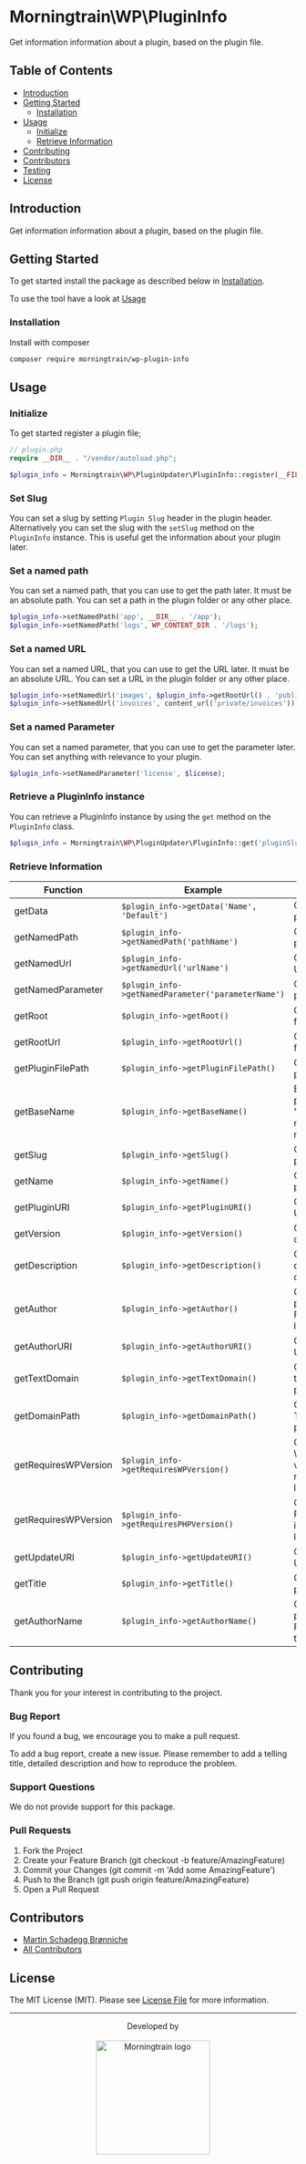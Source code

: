 # Morningtrain\WP\PluginInfo

Get information information about a plugin, based on the plugin file.

## Table of Contents

- [Introduction](#introduction)
- [Getting Started](#getting-started)
  - [Installation](#installation)
- [Usage](#usage)
  - [Initialize](#initialize)
  - [Retrieve Information](#retrieve-information)
- [Contributing](#contributing)
- [Contributors](#contributors)
- [Testing](#testing)
- [License](#license)


## Introduction

Get information information about a plugin, based on the plugin file.

## Getting Started

To get started install the package as described below in [Installation](#installation).

To use the tool have a look at [Usage](#usage)

### Installation

Install with composer

```bash
composer require morningtrain/wp-plugin-info
```

## Usage

### Initialize

To get started register a plugin file;

```php
// plugin.php
require __DIR__ . "/vendor/autoload.php";

$plugin_info = Morningtrain\WP\PluginUpdater\PluginInfo::register(__FILE__);
```

### Set Slug
You can set a slug by setting `Plugin Slug` header in the plugin header.
Alternatively you can set the slug with the `setSlug` method on the `PluginInfo` instance.
This is useful get the information about your plugin later.


### Set a named path
You can set a named path, that you can use to get the path later. It must be an absolute path. You can set a path in the plugin folder or any other place.

```php
$plugin_info->setNamedPath('app', __DIR__ . '/app');
$plugin_info->setNamedPath('logs', WP_CONTENT_DIR . '/logs');
```

### Set a named URL
You can set a named URL, that you can use to get the URL later. It must be an absolute URL. You can set a URL in the plugin folder or any other place.

```php
$plugin_info->setNamedUrl('images', $plugin_info->getRootUrl() . 'public/iamges');
$plugin_info->setNamedUrl('invoices', content_url('private/invoices'));
```

### Set a named Parameter
You can set a named parameter, that you can use to get the parameter later. You can set anything with relevance to your plugin.

```php
$plugin_info->setNamedParameter('license', $license);
```


### Retrieve a PluginInfo instance
You can retrieve a PluginInfo instance by using the `get` method on the `PluginInfo` class.

```php
$plugin_info = Morningtrain\WP\PluginUpdater\PluginInfo::get('pluginSlug');
```

### Retrieve Information

| Function             | Example                                            | Description                                           |
|----------------------|----------------------------------------------------|-------------------------------------------------------|
| getData              | `$plugin_info->getData('Name', 'Default')`         | Get data from plugins data                            |
| getNamedPath         | `$plugin_info->getNamedPath('pathName')`           | Get named path                                        |
| getNamedUrl          | `$plugin_info->getNamedUrl('urlName')`             | Get named URL                                         |
| getNamedParameter    | `$plugin_info->getNamedParameter('parameterName')` | Get named parameter                                   |
| getRoot              | `$plugin_info->getRoot()`                          | Get root path for the plugin                          |
| getRootUrl           | `$plugin_info->getRootUrl()`                       | Get root URL for the plugin                           |
| getPluginFilePath    | `$plugin_info->getPluginFilePath()`                | Get path to plugin file                               |
| getBaseName          | `$plugin_info->getBaseName()`                      | Base name of plugin ex. "plugin-name/plugin-name.php" |
| getSlug              | `$plugin_info->getSlug()`                          | Get slug of plugin                                    |
| getName              | `$plugin_info->getName()`                          | Get name of plugin                                    |
| getPluginURI         | `$plugin_info->getPluginURI()`                     | Get plugin URI                                        |
| getVersion           | `$plugin_info->getVersion()`                       | Get version of plugin                                 |
| getDescription       | `$plugin_info->getDescription()`                   | Get description of plugin                             |
| getAuthor            | `$plugin_info->getAuthor()`                        | Get author of plugin - Formatted as link              |
| getAuthorURI         | `$plugin_info->getAuthorURI()`                     | Get author URI                                        |
| getTextDomain        | `$plugin_info->getTextDomain()`                    | Get textdomain of plugin                              |
| getDomainPath        | `$plugin_info->getDomainPath()`                    | Get Translations path                                 |
| getRequiresWPVersion | `$plugin_info->getRequiresWPVersion()`             | Get which WordPress version is required at least      |
| getRequiresWPVersion | `$plugin_info->getRequiresPHPVersion()`            | Get which PHP version is required at least            |
| getUpdateURI         | `$plugin_info->getUpdateURI()`                     | Get update URI                                        |
| getTitle             | `$plugin_info->getTitle()`                         | Get title of plugin                                   |
| getAuthorName        | `$plugin_info->getAuthorName()`                    | Get author of plugin - Formatted as text              |

## Contributing

Thank you for your interest in contributing to the project.

### Bug Report

If you found a bug, we encourage you to make a pull request.

To add a bug report, create a new issue. Please remember to add a telling title, detailed description and how to reproduce the problem.

### Support Questions

We do not provide support for this package.

### Pull Requests

1. Fork the Project
2. Create your Feature Branch (git checkout -b feature/AmazingFeature)
3. Commit your Changes (git commit -m 'Add some AmazingFeature')
4. Push to the Branch (git push origin feature/AmazingFeature)
5. Open a Pull Request

## Contributors

- [Martin Schadegg Brønniche](https://github.com/mschadegg)
- [All Contributors](../../contributors)

## License

The MIT License (MIT). Please see [License File](LICENSE) for more information.


---

<div align="center">
Developed by <br>
</div>
<br>
<div align="center">
<a href="https://morningtrain.dk" target="_blank">
<img src="https://morningtrain.dk/wp-content/themes/mtt-wordpress-theme/assets/img/logo-only-text.svg" width="200" alt="Morningtrain logo">
</a>
</div>
